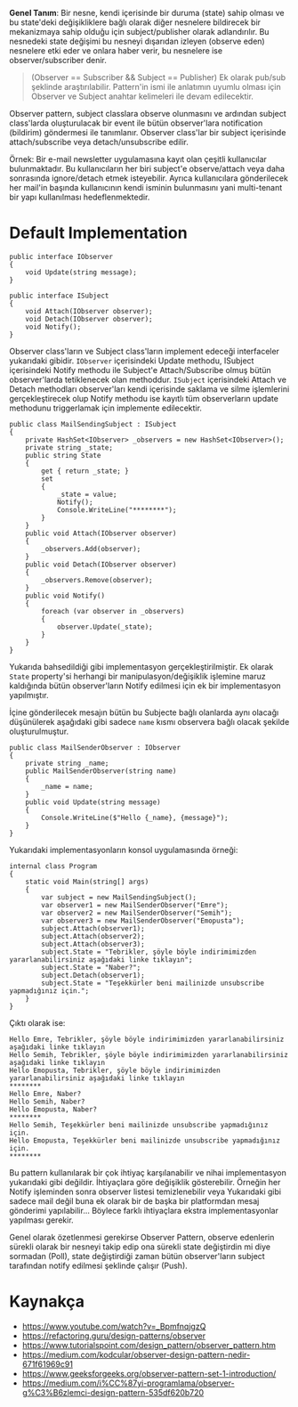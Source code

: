 **Genel Tanım**: Bir nesne, kendi içerisinde bir duruma (state) sahip olması ve bu state'deki değişikliklere bağlı olarak diğer nesnelere bildirecek bir mekanizmaya sahip olduğu için subject/publisher olarak adlandırılır. Bu nesnedeki state değişimi bu nesneyi dışarıdan izleyen (observe eden) nesnelere etki eder ve onlara haber verir, bu nesnelere ise observer/subscriber denir.   

> (Observer == Subscriber && Subject == Publisher) Ek olarak pub/sub şeklinde araştırılabilir. Pattern'in ismi ile anlatımın uyumlu olması için Observer ve Subject anahtar kelimeleri ile devam edilecektir.


Observer pattern, subject classlara observe olunmasını ve ardından subject class'larda oluşturulacak bir event ile bütün observer'lara notification (bildirim) göndermesi ile tanımlanır. Observer class'lar bir subject içerisinde attach/subscribe veya detach/unsubscribe edilir.

Örnek: Bir e-mail newsletter uygulamasına kayıt olan çeşitli kullanıcılar bulunmaktadır. Bu kullanıcıların her biri subject'e observe/attach veya daha sonrasında ignore/detach etmek isteyebilir. Ayrıca kullanıcılara gönderilecek her mail'in başında kullanıcının kendi isminin bulunmasını yani multi-tenant bir yapı kullanılması hedeflenmektedir.

# Default Implementation

```
public interface IObserver
{
    void Update(string message);
}

public interface ISubject
{
    void Attach(IObserver observer);
    void Detach(IObserver observer);
    void Notify();
}
```

Observer class'ların ve Subject class'ların implement edeceği interfaceler yukarıdaki gibidir. `IObserver` içerisindeki Update methodu, ISubject içerisindeki Notify methodu ile Subject'e Attach/Subscribe olmuş bütün observer'larda tetiklenecek olan methoddur. `ISubject` içerisindeki Attach ve Detach methodları observer'ları kendi içerisinde saklama ve silme işlemlerini gerçekleştirecek olup Notify methodu ise kayıtlı tüm observerların update methodunu triggerlamak için implemente edilecektir.

```
public class MailSendingSubject : ISubject
{
    private HashSet<IObserver> _observers = new HashSet<IObserver>();
    private string _state;
    public string State
    {
        get { return _state; }
        set
        {
            _state = value;
            Notify();
            Console.WriteLine("********");
        }
    }
    public void Attach(IObserver observer)
    {
        _observers.Add(observer);
    }
    public void Detach(IObserver observer)
    {
        _observers.Remove(observer);
    }
    public void Notify()
    {
        foreach (var observer in _observers)
        {
            observer.Update(_state);
        }
    }
}
```

Yukarıda bahsedildiği gibi implementasyon gerçekleştirilmiştir. Ek olarak `State` property'si herhangi bir manipulasyon/değişiklik işlemine maruz kaldığında bütün observer'ların Notify edilmesi için ek bir implementasyon yapılmıştır.

İçine gönderilecek mesajın bütün bu Subjecte bağlı olanlarda aynı olacağı düşünülerek aşağıdaki gibi sadece  `name` kısmı observera bağlı olacak şekilde oluşturulmuştur.

```
public class MailSenderObserver : IObserver
{
    private string _name;
    public MailSenderObserver(string name)
    {
        _name = name;
    }
    public void Update(string message)
    {
        Console.WriteLine($"Hello {_name}, {message}");
    }
}
```

Yukarıdaki implementasyonların konsol uygulamasında örneği:

```
internal class Program
{
    static void Main(string[] args)
    {
        var subject = new MailSendingSubject();
        var observer1 = new MailSenderObserver("Emre");
        var observer2 = new MailSenderObserver("Semih");
        var observer3 = new MailSenderObserver("Emopusta");
        subject.Attach(observer1);
        subject.Attach(observer2);
        subject.Attach(observer3);
        subject.State = "Tebrikler, şöyle böyle indirimimizden yararlanabilirsiniz aşağıdaki linke tıklayın";
        subject.State = "Naber?";
        subject.Detach(observer1);
        subject.State = "Teşekkürler beni mailinizde unsubscribe yapmadığınız için.";
    }
}
```

Çıktı olarak ise:

```
Hello Emre, Tebrikler, şöyle böyle indirimimizden yararlanabilirsiniz aşağıdaki linke tıklayın
Hello Semih, Tebrikler, şöyle böyle indirimimizden yararlanabilirsiniz aşağıdaki linke tıklayın
Hello Emopusta, Tebrikler, şöyle böyle indirimimizden yararlanabilirsiniz aşağıdaki linke tıklayın
********
Hello Emre, Naber?
Hello Semih, Naber?
Hello Emopusta, Naber?
********
Hello Semih, Teşekkürler beni mailinizde unsubscribe yapmadığınız için.
Hello Emopusta, Teşekkürler beni mailinizde unsubscribe yapmadığınız için.
********
```

Bu pattern kullanılarak bir çok ihtiyaç karşılanabilir ve nihai implementasyon yukarıdaki gibi değildir. İhtiyaçlara göre değişiklik gösterebilir. Örneğin her Notify işleminden sonra observer listesi temizlenebilir veya Yukarıdaki gibi sadece mail değil buna ek olarak bir de başka bir platformdan mesaj gönderimi yapılabilir... Böylece farklı ihtiyaçlara ekstra implementasyonlar yapılması gerekir. 

Genel olarak özetlenmesi gerekirse Observer Pattern, observe edenlerin sürekli olarak bir nesneyi takip edip ona sürekli state değiştirdin mi diye sormadan (Poll), state değiştirdiği zaman bütün observer'ların subject tarafından notify edilmesi şeklinde çalışır (Push). 

# Kaynakça

- https://www.youtube.com/watch?v=_BpmfnqjgzQ
- https://refactoring.guru/design-patterns/observer
- https://www.tutorialspoint.com/design_pattern/observer_pattern.htm
- https://medium.com/kodcular/observer-design-pattern-nedir-671f61969c91
- https://www.geeksforgeeks.org/observer-pattern-set-1-introduction/
- https://medium.com/i%CC%87yi-programlama/observer-g%C3%B6zlemci-design-pattern-535df620b720